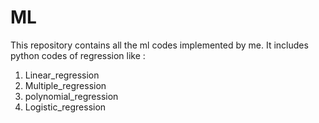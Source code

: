 # ML
This repository contains all the ml codes implemented by me.
It includes python codes of regression like :
1. Linear_regression
2. Multiple_regression
3. polynomial_regression
4. Logistic_regression
